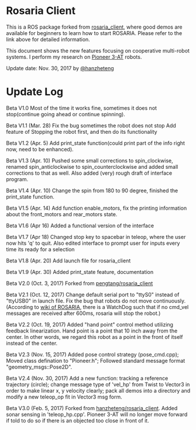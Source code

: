 # Rosaria Client

This is a ROS package forked from [rosaria_client](https://github.com/pengtang/rosaria_client), where good demos are available for beginners to learn how to start ROSARIA. Please refer to the link above for detailed information.

This document shows the new features focusing on cooperative multi-robot systems. I perform my research on [Pioneer 3-AT](http://www.mobilerobots.com/researchrobots/p3at.aspx) robots.

Update date: Nov. 30, 2017
by [@hanzheteng](https://github.com/hanzheteng)

# Update Log

Beta V1.0 Most of the time it works fine, sometimes it does not stop(continue going ahead or continue spinning).

Beta V1.1 (Mar. 28) Fix the bug sometimes the robot does not stop Add feature of Stopping the robot first, and then do its functionality

Beta V1.2 (Apr. 5) Add print_state function(could print part of the info right now, need to be enhanced).

Beta V1.3 (Apr. 10) Pushed some small corrections to spin_clockwise, renamed spin_anticlockwise to spin_counterclockwise and added small corrections to that as well. Also added (very) rough draft of interface program.

Beta V1.4 (Apr. 10) Change the spin from 180 to 90 degree, finished the print_state function.

Beta V1.5 (Apr. 14) Add function enable_motors, fix the printing information about the front_motors and rear_motors state.

Beta V1.6 (Apr 16) Added a functional version of the interface

Beta V1.7 (Apr 18) Changed stop key to spacebar in teleop, where the user now hits 'q' to quit.  Also edited interface to prompt user for inputs every time its ready for a selection

Beta V1.8 (Apr. 20) Add launch file for rosaria_client

Beta V1.9 (Apr. 30) Added print_state feature, documentation

Beta V2.0 (Oct. 3, 2017) Forked from [pengtang/rosaria_client](https://github.com/pengtang/rosaria_client)

Beta V2.1 (Oct. 12, 2017) Change default serial port to "ttyS0" instead of "ttyUSB0" in launch file. Fix the bug that robots do not move continuously. (According to [wiki of ROSARIA](http://wiki.ros.org/ROSARIA), there is a WatchDog such that if no cmd_vel messages are received after 600ms, rosaria will stop the robot.) 

Beta V2.2 (Oct. 19, 2017) Added "hand point" control method utilizing feedback linearization. Hand point is a point that 10 inch away from the center. In other words, we regard this robot as a point in the front of itself instead of the center.

Beta V2.3 (Nov. 15, 2017) Added pose control strategy (pose_cmd.cpp); Moved class defination to "Pioneer.h"; Followed standard message format "geometry_msgs::Pose2D".

Beta V2.4 (Nov. 30, 2017) Add a new function: tracking a reference trajectory (circle); change message type of 'vel_hp' from Twist to Vector3 in order to make linear x, y velocity clearly; pack all demos into a directory and modify a new teleop_op fit in Vector3 msg form.

Beta V3.0 (Feb. 5, 2017) Forked from [hanzheteng/rosaria_client](https://github.com/hanzheteng/rosaria_client). Added sonar sensing in 'teleop_hp.cpp'. Pioneer 3-AT will no longer move forward if told to do so if there is an objected too close in front of it.
